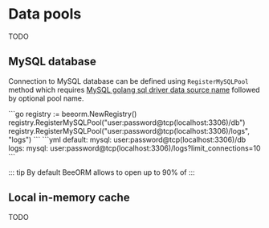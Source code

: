# Data pools


TODO

## MySQL database

Connection to MySQL database can be defined using `RegisterMySQLPool` method
which requires [MySQL golang sql driver data source name](https://github.com/go-sql-driver/mysql#dsn-data-source-name)
followed by optional pool name.

<code-group>
<code-block title="manual">
```go
registry := beeorm.NewRegistry()
registry.RegisterMySQLPool("user:password@tcp(localhost:3306)/db")
registry.RegisterMySQLPool("user:password@tcp(localhost:3306)/logs", "logs")
```
</code-block>

<code-block title="yaml">
```yml
default:
  mysql: user:password@tcp(localhost:3306)/db
logs:
  mysql: user:password@tcp(localhost:3306)/logs?limit_connections=10
```
</code-block>
</code-group>

::: tip
By default BeeORM allows to open up to 90% of
:::


## Local in-memory cache

TODO
